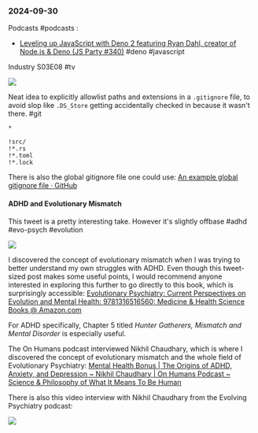 ### 2024-09-30
Podcasts #podcasts :
- [Leveling up JavaScript with Deno 2 featuring Ryan Dahl, creator of Node.js & Deno (JS Party #340)](https://changelog.com/jsparty/340) #deno #javascript 


Industry S03E08 #tv 

![](https://x.com/HSVSphere/status/1840515787389583658)

Neat idea to explicitly allowlist paths and extensions in a `.gitignore` file, to avoid slop like `.DS_Store` getting accidentally checked in because it wasn't there. #git 

```
*

!src/
!*.rs
!*.toml
!*.lock
```

There is also the global gitignore file one could use: [An example global gitignore file · GitHub](https://gist.github.com/jacobtomlinson/aace65a6920e44348d501da5e13a5a17)
#### ADHD and Evolutionary Mismatch
This tweet is a pretty interesting take. However it's slightly offbase #adhd #evo-psych #evolution 

![](https://x.com/NoahRyanCo/status/1840399173172048316)

I discovered the concept of evolutionary mismatch when I was trying to better understand my own struggles with ADHD. Even though this tweet-sized post makes some useful points, I would recommend anyone interested in exploring this further to go directly to this book, which is surprisingly accessible: [Evolutionary Psychiatry: Current Perspectives on Evolution and Mental Health: 9781316516560: Medicine & Health Science Books @ Amazon.com](https://www.amazon.com/Evolutionary-Psychiatry-Current-Perspectives-Evolution/dp/1316516563)

For ADHD specifically, Chapter 5 titled _Hunter Gatherers, Mismatch and Mental Disorder_ is especially useful. 

The On Humans podcast interviewed Nikhil Chaudhary, which is where I discovered the concept of evolutionary mismatch and the whole field of Evolutionary Psychiatry: [Mental Health Bonus | The Origins of ADHD, Anxiety, and Depression \~ Nikhil Chaudhary | On Humans Podcast \~ Science & Philosophy of What It Means To Be Human](https://on-humans.podcastpage.io/episode/mental-health-bonus-the-origins-of-adhd-anxiety-and-depression-nikhil-chaudhary)

There is also this video interview with Nikhil Chaudhary from the Evolving Psychiatry podcast:

![](https://www.youtube.com/watch?v=ndPN97JcpNI)


